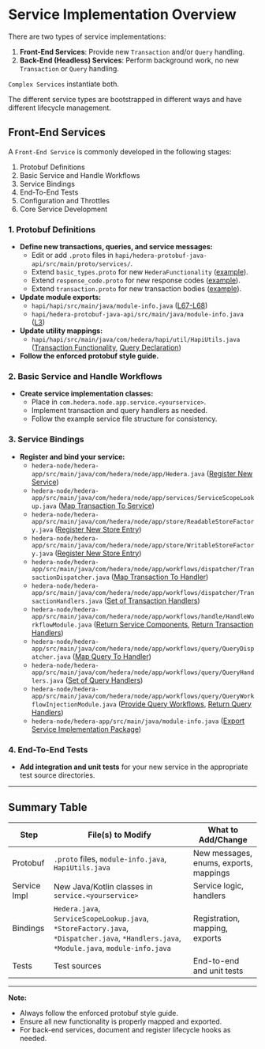 # Service Implementation Overview

There are two types of service implementations:
1. **Front-End Services**: Provide new `Transaction` and/or `Query` handling.
2. **Back-End (Headless) Services**: Perform background work, no new `Transaction` or `Query` handling.

`Complex Services` instantiate both.

The different service types are bootstrapped in different ways and have different lifecycle management.

## Front-End Services

A `Front-End Service` is commonly developed in the following stages:
1. Protobuf Definitions
2. Basic Service and Handle Workflows
3. Service Bindings
4. End-To-End Tests
5. Configuration and Throttles
6. Core Service Development

### 1. Protobuf Definitions

- **Define new transactions, queries, and service messages:**
  - Edit or add `.proto` files in `hapi/hedera-protobuf-java-api/src/main/proto/services/`.
  - Extend `basic_types.proto` for new `HederaFunctionality` ([example](https://github.com/hiero-ledger/hiero-consensus-node/blob/main/hapi/hedera-protobuf-java-api/src/main/proto/services/basic_types.proto#L1336)).
  - Extend `response_code.proto` for new response codes ([example](https://github.com/hiero-ledger/hiero-consensus-node/blob/main/hapi/hedera-protobuf-java-api/src/main/proto/services/response_code.proto#L24)).
  - Extend `transaction.proto` for new transaction bodies ([example](https://github.com/hiero-ledger/hiero-consensus-node/blob/main/hapi/hedera-protobuf-java-api/src/main/proto/services/transaction.proto#L166)).
- **Update module exports:**
  - `hapi/hapi/src/main/java/module-info.java` ([L67-L68](https://github.com/hiero-ledger/hiero-consensus-node/blob/main/hapi/hapi/src/main/java/module-info.java#L67-L68))
  - `hapi/hedera-protobuf-java-api/src/main/java/module-info.java` ([L3](https://github.com/hiero-ledger/hiero-consensus-node/blob/main/hapi/hedera-protobuf-java-api/src/main/java/module-info.java#L3))
- **Update utility mappings:**
  - `hapi/hapi/src/main/java/com/hedera/hapi/util/HapiUtils.java` ([Transaction Functionality](https://github.com/hiero-ledger/hiero-consensus-node/blob/main/hapi/hapi/src/main/java/com/hedera/hapi/util/HapiUtils.java#L169), [Query Declaration](https://github.com/hiero-ledger/hiero-consensus-node/blob/main/hapi/hapi/src/main/java/com/hedera/hapi/util/HapiUtils.java#L144))
- **Follow the enforced protobuf style guide.**

### 2. Basic Service and Handle Workflows

- **Create service implementation classes:**
  - Place in `com.hedera.node.app.service.<yourservice>`.
  - Implement transaction and query handlers as needed.
  - Follow the example service file structure for consistency.

### 3. Service Bindings

- **Register and bind your service:**
  - `hedera-node/hedera-app/src/main/java/com/hedera/node/app/Hedera.java` ([Register New Service](https://github.com/hiero-ledger/hiero-consensus-node/blob/main/hedera-node/hedera-app/src/main/java/com/hedera/node/app/Hedera.java#L531))
  - `hedera-node/hedera-app/src/main/java/com/hedera/node/app/services/ServiceScopeLookup.java` ([Map Transaction To Service](https://github.com/hiero-ledger/hiero-consensus-node/blob/main/hedera-node/hedera-app/src/main/java/com/hedera/node/app/services/ServiceScopeLookup.java#L45-L46))
  - `hedera-node/hedera-app/src/main/java/com/hedera/node/app/store/ReadableStoreFactory.java` ([Register New Store Entry](https://github.com/hiero-ledger/hiero-consensus-node/blob/main/hedera-node/hedera-app/src/main/java/com/hedera/node/app/store/ReadableStoreFactory.java#L79-L80))
  - `hedera-node/hedera-app/src/main/java/com/hedera/node/app/store/WritableStoreFactory.java` ([Register New Store Entry](https://github.com/hiero-ledger/hiero-consensus-node/blob/main/hedera-node/hedera-app/src/main/java/com/hedera/node/app/store/WritableStoreFactory.java#L58-L59))
  - `hedera-node/hedera-app/src/main/java/com/hedera/node/app/workflows/dispatcher/TransactionDispatcher.java` ([Map Transaction To Handler](https://github.com/hiero-ledger/hiero-consensus-node/blob/main/hedera-node/hedera-app/src/main/java/com/hedera/node/app/workflows/dispatcher/TransactionDispatcher.java#L138-L140))
  - `hedera-node/hedera-app/src/main/java/com/hedera/node/app/workflows/dispatcher/TransactionHandlers.java` ([Set of Transaction Handlers](https://github.com/hiero-ledger/hiero-consensus-node/blob/main/hedera-node/hedera-app/src/main/java/com/hedera/node/app/workflows/dispatcher/TransactionHandlers.java#L73))
  - `hedera-node/hedera-app/src/main/java/com/hedera/node/app/workflows/handle/HandleWorkflowModule.java` ([Return Service Components](https://github.com/hiero-ledger/hiero-consensus-node/blob/main/hedera-node/hedera-app/src/main/java/com/hedera/node/app/workflows/handle/HandleWorkflowModule.java#L46-L50), [Return Transaction Handlers](https://github.com/hiero-ledger/hiero-consensus-node/blob/main/hedera-node/hedera-app/src/main/java/com/hedera/node/app/workflows/handle/HandleWorkflowModule.java#L138))
  - `hedera-node/hedera-app/src/main/java/com/hedera/node/app/workflows/query/QueryDispatcher.java` ([Map Query To Handler](https://github.com/hiero-ledger/hiero-consensus-node/blob/main/hedera-node/hedera-app/src/main/java/com/hedera/node/app/workflows/query/QueryDispatcher.java#L41-L43))
  - `hedera-node/hedera-app/src/main/java/com/hedera/node/app/workflows/query/QueryHandlers.java` ([Set of Query Handlers](https://github.com/hiero-ledger/hiero-consensus-node/blob/main/hedera-node/hedera-app/src/main/java/com/hedera/node/app/workflows/query/QueryHandlers.java#L34))
  - `hedera-node/hedera-app/src/main/java/com/hedera/node/app/workflows/query/QueryWorkflowInjectionModule.java` ([Provide Query Workflows](https://github.com/hiero-ledger/hiero-consensus-node/blob/main/hedera-node/hedera-app/src/main/java/com/hedera/node/app/workflows/query/QueryWorkflowInjectionModule.java#L46), [Return Query Handlers](https://github.com/hiero-ledger/hiero-consensus-node/blob/main/hedera-node/hedera-app/src/main/java/com/hedera/node/app/workflows/query/QueryWorkflowInjectionModule.java#L130))
  - `hedera-node/hedera-app/src/main/java/module-info.java` ([Export Service Implementation Package](https://github.com/hiero-ledger/hiero-consensus-node/blob/main/hedera-node/hedera-app/src/main/java/module-info.java#L65))

### 4. End-To-End Tests

- **Add integration and unit tests** for your new service in the appropriate test source directories.

---

## Summary Table

|     Step     |                                                            File(s) to Modify                                                             |           What to Add/Change           |
|--------------|------------------------------------------------------------------------------------------------------------------------------------------|----------------------------------------|
| Protobuf     | `.proto` files, `module-info.java`, `HapiUtils.java`                                                                                     | New messages, enums, exports, mappings |
| Service Impl | New Java/Kotlin classes in `service.<yourservice>`                                                                                       | Service logic, handlers                |
| Bindings     | `Hedera.java`, `ServiceScopeLookup.java`, `*StoreFactory.java`, `*Dispatcher.java`, `*Handlers.java`, `*Module.java`, `module-info.java` | Registration, mapping, exports         |
| Tests        | Test sources                                                                                                                             | End-to-end and unit tests              |

---

**Note:**
- Always follow the enforced protobuf style guide.
- Ensure all new functionality is properly mapped and exported.
- For back-end services, document and register lifecycle hooks as needed.
